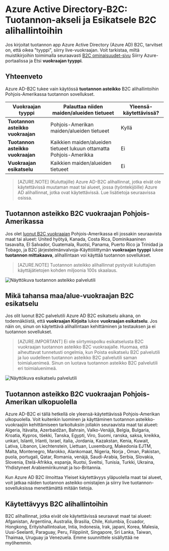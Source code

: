 <properties
    pageTitle="Azure Active Directory-B2C: Tuotannon-akseli ja Esikatsele B2C alihallintoihin | Microsoft Azure"
    description="Azure Active Directory-B2C alihallinnat tyypit aiheesta"
    services="active-directory-b2c"
    documentationCenter=""
    authors="swkrish"
    manager="mbaldwin"
    editor="bryanla"/>

<tags
    ms.service="active-directory-b2c"
    ms.workload="identity"
    ms.tgt_pltfrm="na"
    ms.devlang="na"
    ms.topic="article"
    ms.date="08/30/2016"
    ms.author="swkrish"/>

# <a name="azure-active-directory-b2c-production-scale-vs-preview-b2c-tenants"></a>Azure Active Directory-B2C: Tuotannon-akseli ja Esikatsele B2C alihallintoihin

Jos kirjoitat tuotannon app Azure Active Directory (Azure AD) B2C, tarvitset on, että oikea "tyyppi", siirry live-vuokraajan. Voit tarkistaa, miltä muistikirjoihin toimimalla seuraavasti [B2C ominaisuudet-sivu](active-directory-b2c-app-registration.md#navigate-to-the-b2c-features-blade) Siirry Azure-portaalissa ja Etsi **vuokraajan tyyppi**.

## <a name="summary"></a>Yhteenveto

Azure AD-B2C tukee vain käytössä **tuotannon asteikko** B2C alihallintoihin Pohjois-Amerikassa tuotannon sovellukset.

| Vuokraajan tyyppi | Palauttaa niiden maiden/alueiden tietueet | Yleensä-käytettävissä? |
| ----------- | -------------- | --------------------- |
| **Tuotannon asteikko vuokraajan** | Pohjois-Amerikan maiden/alueiden tietueet | Kyllä |
| **Tuotannon asteikko vuokraajan** | Kaikkien maiden/alueiden tietueet lukuun ottamatta Pohjois-Amerikka | Ei |
| **Vuokraajan esikatselu** | Kaikkien maiden/alueiden tietueet | Ei |

> [AZURE.NOTE]
(Kuluttajille) Azure AD-B2C alihallinnat, jotka eivät ole käytettävissä muutaman maat tai alueet, jossa (työntekijöille) Azure AD alihallinnat, jotka ovat käytettävissä. Lue lisätietoja seuraavissa osissa.

## <a name="production-scale-b2c-tenant-in-north-america"></a>Tuotannon asteikko B2C vuokraajan Pohjois-Amerikassa

Jos olet [luonut B2C vuokraajan](active-directory-b2c-get-started.md) Pohjois-Amerikassa eli jossakin seuraavista maat tai alueet: United hyötyä, Kanada, Costa Rica, Dominikaaninen tasavalta, El Salvador, Guatemala, Ruotsi, Panama, Puerto Rico ja Trinidad ja Tobago, ja B2C järjestelmänvalvoja-Käyttöliittymän **vuokraajan tyyppi** lukee **tuotannon mittakaava**, alihallintaan voi käyttää tuotannon sovellukset.

> [AZURE.NOTE]
Tuotannon asteikko alihallinnat pystyvät kuluttajien käyttäjätietojen kohden miljoonia 100s skaalaus.

![Näyttökuva tuotannon asteikko palvelutili](./media/active-directory-b2c-reference-tenant-type/production-scale-b2c-tenant.png)

## <a name="preview-b2c-tenant-in-any-countryregion"></a>Mikä tahansa maa/alue-vuokraajan B2C esikatselu

Jos olit luonut B2C palvelutili Azure AD B2C esikatselu aikana, on todennäköistä, että **vuokraajan Kirjoita** lukee **vuokraajan esikatselu**. Jos näin on, sinun on käytettävä alihallintaan kehittäminen ja testauksen ja ei tuotannon sovellukset.

> [AZURE.IMPORTANT]
Ei ole siirtymispolku esikatselusta B2C vuokraajan tuotannon asteikko B2C vuokraajalle. Huomaa, että aiheuttavat tunnetusti ongelmia, kun Poista esikatselu B2C palvelutili ja luo uudelleen tuotannon asteikko B2C palvelutili saman toimialuenimeä. Sinun on luotava tuotannon asteikko B2C palvelutili eri toimialuenimeä.

![Näyttökuva esikatselu palvelutili](./media/active-directory-b2c-reference-tenant-type/preview-b2c-tenant.png)

## <a name="production-scale-b2c-tenant-outside-of-north-america"></a>Tuotannon asteikko B2C vuokraajan Pohjois-Amerikan ulkopuolella

Azure AD-B2C ei tällä hetkellä ole yleensä-käytettävissä Pohjois-Amerikan ulkopuolella. Voit kuitenkin luominen ja käyttäminen tuotannon asteikko-vuokraajiin kehittämiseen tarkoituksiin jollakin seuraavista maat tai alueet: Algeria, Itävalta, Azerbaidžan, Bahrain, Valko-Venäjä, Belgia, Bulgaria, Kroatia, Kypros, tšekki, Tanska, Egypti, Viro, Suomi, ranska, saksa, kreikka, unkari, Islanti, Irlanti, Israel, italia, Jordania, Kazakstan, Kenia, Kuwait, Lativa, Libanon, Liechtenstein, Liettuan, Luxemburg, Makedonia EJTM, Malta, Montenegro, Marokko, Alankomaat, Nigeria, Norja , Oman, Pakistan, puola, portugali, Qatar, Romania, venäjä, Saudi-Arabia, Serbia, Slovakia, Slovenia, Etelä-Afrikka, espanja, Ruotsi, Sveitsi, Tunisia, Turkki, Ukraina, Yhdistyneet Arabiemiirikunnat ja Iso-Britannia.

Kun Azure AD B2C ilmoittaa Yleiset käytettävyys yläpuolella maat tai alueet, voit jatkaa näiden tuotannon asteikko omistajien ja siirry live tuotannon-sovelluksissa menettämättä mitään tietoja.

## <a name="availability-of-b2c-tenants"></a>Käytettävyys B2C alihallintoihin

B2C alihallinnat, jotka eivät ole käytettävissä seuraavat maat tai alueet: Afganistan, Argentiina, Australia, Brasilia, Chile, Kolumbia, Ecuador, Hongkong, Erityishallintoalue, Intia, Indonesia, Irak, japani, Korea, Malesia, Uusi-Seelanti, Paraguay, Peru, Filippiinit, Singapore, Sri Lanka, Taiwan, Thaimaa, Uruguay ja Venezuela. Emme suunnittele sisällyttää ne myöhemmin.
